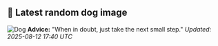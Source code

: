 ## 🐶 Latest random dog image
![Dog](https://images.dog.ceo/breeds/mountain-bernese/n02107683_4810.jpg)
**Advice:** "When in doubt, just take the next small step."
*Updated: 2025-08-12 17:40 UTC*
